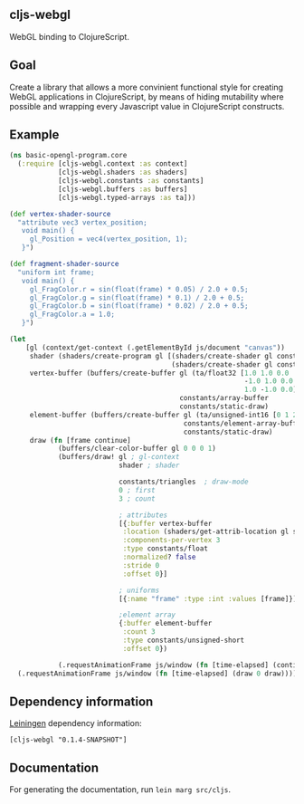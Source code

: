cljs-webgl
----
WebGL binding to ClojureScript.

Goal
----
Create a library that allows a more convinient functional style for creating WebGL applications in ClojureScript, by means of hiding mutability where possible and wrapping every Javascript value in ClojureScript constructs.

Example
----

```clojure
(ns basic-opengl-program.core
  (:require [cljs-webgl.context :as context]
            [cljs-webgl.shaders :as shaders]
            [cljs-webgl.constants :as constants]
            [cljs-webgl.buffers :as buffers]
            [cljs-webgl.typed-arrays :as ta]))

(def vertex-shader-source
  "attribute vec3 vertex_position;
   void main() {
     gl_Position = vec4(vertex_position, 1);
   }")

(def fragment-shader-source
  "uniform int frame;
   void main() {
     gl_FragColor.r = sin(float(frame) * 0.05) / 2.0 + 0.5;
     gl_FragColor.g = sin(float(frame) * 0.1) / 2.0 + 0.5;
     gl_FragColor.b = sin(float(frame) * 0.02) / 2.0 + 0.5;
     gl_FragColor.a = 1.0;
   }")

(let
    [gl (context/get-context (.getElementById js/document "canvas"))
     shader (shaders/create-program gl [(shaders/create-shader gl constants/vertex-shader vertex-shader-source)
                                        (shaders/create-shader gl constants/fragment-shader fragment-shader-source)])
     vertex-buffer (buffers/create-buffer gl (ta/float32 [1.0 1.0 0.0
                                                          -1.0 1.0 0.0
                                                          1.0 -1.0 0.0])
                                          constants/array-buffer
                                          constants/static-draw)
     element-buffer (buffers/create-buffer gl (ta/unsigned-int16 [0 1 2])
                                           constants/element-array-buffer
                                           constants/static-draw)
     draw (fn [frame continue]
            (buffers/clear-color-buffer gl 0 0 0 1)
            (buffers/draw! gl ; gl-context
                           shader ; shader

                           constants/triangles  ; draw-mode
                           0 ; first
                           3 ; count

                           ; attributes
                           [{:buffer vertex-buffer
                            :location (shaders/get-attrib-location gl shader "vertex_position")
                            :components-per-vertex 3
                            :type constants/float
                            :normalized? false
                            :stride 0
                            :offset 0}]

                           ; uniforms
                           [{:name "frame" :type :int :values [frame]}]

                           ;element array
                           {:buffer element-buffer
                            :count 3
                            :type constants/unsigned-short
                            :offset 0})

            (.requestAnimationFrame js/window (fn [time-elapsed] (continue (inc frame) continue))))]
  (.requestAnimationFrame js/window (fn [time-elapsed] (draw 0 draw))))
```

Dependency information
----

[Leiningen](http://github.com/technomancy/leiningen/) dependency information:

```
[cljs-webgl "0.1.4-SNAPSHOT"]
```

Documentation
----
For generating the documentation, run `lein marg src/cljs`.